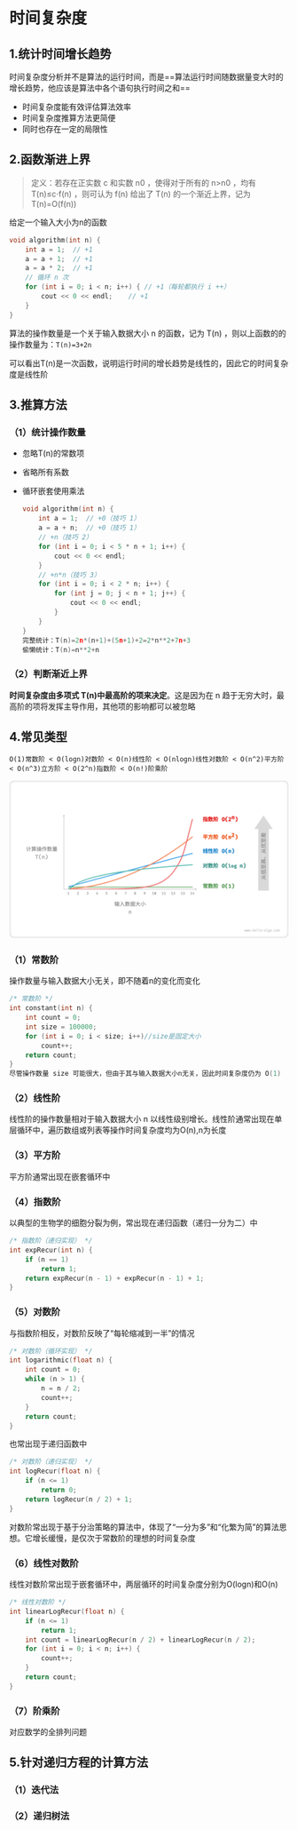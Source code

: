 # 时间复杂度



## 1.统计时间增长趋势

时间复杂度分析并不是算法的运行时间，而是==算法运行时间随数据量变大时的增长趋势，他应该是算法中各个语句执行时间之和==

* 时间复杂度能有效评估算法效率
* 时间复杂度推算方法更简便
* 同时也存在一定的局限性



## 2.函数渐进上界

> 定义：若存在正实数 c 和实数 n0 ，使得对于所有的 n>n0 ，均有 T(n)≤c⋅f(n) ，则可认为 f(n) 给出了 T(n) 的一个渐近上界，记为 T(n)=O(f(n)) 

给定一个输入大小为n的函数

```cpp
void algorithm(int n) {
    int a = 1;  // +1
    a = a + 1;  // +1
    a = a * 2;  // +1
    // 循环 n 次
    for (int i = 0; i < n; i++) { // +1（每轮都执行 i ++）
        cout << 0 << endl;    // +1
    }
}
```

算法的操作数量是一个关于输入数据大小 n 的函数，记为 T(n) ，则以上函数的的操作数量为：`T(n)=3+2n`

可以看出T(n)是一次函数，说明运行时间的增长趋势是线性的，因此它的时间复杂度是线性阶



## 3.推算方法

### （1）统计操作数量

* 忽略T(n)的常数项

* 省略所有系数

* 循环嵌套使用乘法

  ```cpp
  void algorithm(int n) {
      int a = 1;  // +0（技巧 1）
      a = a + n;  // +0（技巧 1）
      // +n（技巧 2）
      for (int i = 0; i < 5 * n + 1; i++) {
          cout << 0 << endl;
      }
      // +n*n（技巧 3）
      for (int i = 0; i < 2 * n; i++) {
          for (int j = 0; j < n + 1; j++) {
              cout << 0 << endl;
          }
      }
  }
  完整统计：T(n)=2n*(n+1)+(5n+1)+2=2*n**2+7n+3
  偷懒统计：T(n)=n**2+n
  ```

### （2）判断渐近上界

**时间复杂度由多项式 T(n)中最高阶的项来决定**。这是因为在 n 趋于无穷大时，最高阶的项将发挥主导作用，其他项的影响都可以被忽略



## 4.常见类型

`O(1)常数阶 < O(logn)对数阶 < O(n)线性阶 < O(nlogn)线性对数阶 < O(n^2)平方阶 < O(n^3)立方阶 < O(2^n)指数阶 < O(n!)阶乘阶`

![](img/3.时间复杂度.assets/time_complexity_common_types.png)

### （1）常数阶

操作数量与输入数据大小无关，即不随着n的变化而变化

```cpp
/* 常数阶 */
int constant(int n) {
    int count = 0;
    int size = 100000;
    for (int i = 0; i < size; i++)//size是固定大小
        count++;
    return count;
}
尽管操作数量 size 可能很大，但由于其与输入数据大小n无关，因此时间复杂度仍为 O(1)
```

### （2）线性阶

线性阶的操作数量相对于输入数据大小 n 以线性级别增长。线性阶通常出现在单层循环中，遍历数组或列表等操作时间复杂度均为O(n),n为长度

### （3）平方阶

平方阶通常出现在嵌套循环中

### （4）指数阶

以典型的生物学的细胞分裂为例，常出现在递归函数（递归一分为二）中

```cpp
/* 指数阶（递归实现） */
int expRecur(int n) {
    if (n == 1)
        return 1;
    return expRecur(n - 1) + expRecur(n - 1) + 1;
}
```



### （5）对数阶

与指数阶相反，对数阶反映了“每轮缩减到一半”的情况

```cpp
/* 对数阶（循环实现） */
int logarithmic(float n) {
    int count = 0;
    while (n > 1) {
        n = n / 2;
        count++;
    }
    return count;
}
```

也常出现于递归函数中

```cpp
/* 对数阶（递归实现） */
int logRecur(float n) {
    if (n <= 1)
        return 0;
    return logRecur(n / 2) + 1;
}
```

对数阶常出现于基于分治策略的算法中，体现了“一分为多”和“化繁为简”的算法思想。它增长缓慢，是仅次于常数阶的理想的时间复杂度

### （6）线性对数阶

线性对数阶常出现于嵌套循环中，两层循环的时间复杂度分别为O(logn)和O(n)

```cpp
/* 线性对数阶 */
int linearLogRecur(float n) {
    if (n <= 1)
        return 1;
    int count = linearLogRecur(n / 2) + linearLogRecur(n / 2);
    for (int i = 0; i < n; i++) {
        count++;
    }
    return count;
}
```

### （7）阶乘阶

对应数学的全排列问题



## 5.针对递归方程的计算方法

### （1）迭代法

### （2）递归树法

